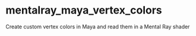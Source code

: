 # mentalray_maya_vertex_colors
Create custom vertex colors in Maya and read them in a Mental Ray shader
